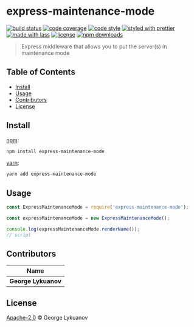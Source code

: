 # express-maintenance-mode

[![build status](https://img.shields.io/travis/com/dissfall/express-maintenance-mode.svg)](https://travis-ci.com/dissfall/express-maintenance-mode)
[![code coverage](https://img.shields.io/codecov/c/github/dissfall/express-maintenance-mode.svg)](https://codecov.io/gh/dissfall/express-maintenance-mode)
[![code style](https://img.shields.io/badge/code_style-XO-5ed9c7.svg)](https://github.com/sindresorhus/xo)
[![styled with prettier](https://img.shields.io/badge/styled_with-prettier-ff69b4.svg)](https://github.com/prettier/prettier)
[![made with lass](https://img.shields.io/badge/made_with-lass-95CC28.svg)](https://lass.js.org)
[![license](https://img.shields.io/github/license/dissfall/express-maintenance-mode.svg)](LICENSE)
[![npm downloads](https://img.shields.io/npm/dt/express-maintenance-mode.svg)](https://npm.im/express-maintenance-mode)

> Express middleware that allows you to put the server(s) in maintenance mode


## Table of Contents

* [Install](#install)
* [Usage](#usage)
* [Contributors](#contributors)
* [License](#license)


## Install

[npm][]:

```sh
npm install express-maintenance-mode
```

[yarn][]:

```sh
yarn add express-maintenance-mode
```


## Usage

```js
const ExpressMaintenanceMode = require('express-maintenance-mode');

const expressMaintenanceMode = new ExpressMaintenanceMode();

console.log(expressMaintenanceMode.renderName());
// script
```


## Contributors

| Name                |
| ------------------- |
| **George Lykuanov** |


## License

[Apache-2.0](LICENSE) © George Lykuanov


##

[npm]: https://www.npmjs.com/

[yarn]: https://yarnpkg.com/
